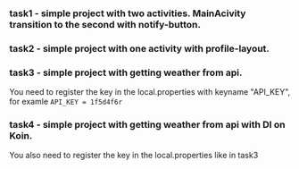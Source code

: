 ### task1 - simple project with two activities. MainAcivity transition to the second with notify-button.
### task2 - simple project with one activity with profile-layout.
### task3 - simple project with getting weather from api.
You need to register the key in the local.properties with keyname "API_KEY", for examle `API_KEY = 1f5d4f6r`
### task4 - simple project with getting weather from api with DI on Koin.
You also need to register the key in the local.properties like in task3

